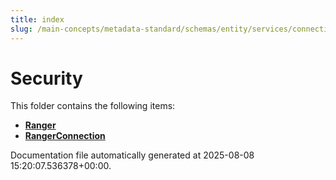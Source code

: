 ```yaml
---
title: index
slug: /main-concepts/metadata-standard/schemas/entity/services/connections/security
---
```


# Security

This folder contains the following items:

- [**Ranger**](/main-concepts/metadata-standard/schemas/entity/services/connections/security/ranger)
- [**RangerConnection**](/main-concepts/metadata-standard/schemas/entity/services/connections/security/rangerconnection)


Documentation file automatically generated at 2025-08-08 15:20:07.536378+00:00.
